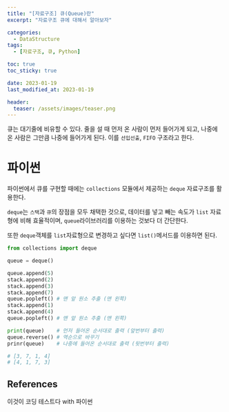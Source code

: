 ```yaml
---
title: "[자료구조] 큐(Queue)란"
excerpt: "자료구조 큐에 대해서 알아보자"

categories:
  - DataStructure
tags:
  - [자료구조, 큐, Python]

toc: true
toc_sticky: true

date: 2023-01-19
last_modified_at: 2023-01-19

header:
  teaser: /assets/images/teaser.png
---
```


큐는 대기줄에 비유할 수 있다. 줄을 설 때 먼저 온 사람이 먼저 들어가게 되고, 나중에 온 사람은 그만큼 나중에 들어가게 된다. 이를 `선입선출`, `FIFO` 구조라고 한다.

# 파이썬

파이썬에서 큐를 구현할 때에는 `collections` 모듈에서 제공하는 `deque` 자료구조를 활용한다. 

`deque`는 `스택`과 `큐`의 장점을 모두 채택한 것으로, 데이터를 넣고 빼는 속도가 `list` 자료형에 비해 효율적이며, `queue`라이브러리를 이용하는 것보다 더 간단한다.

또한 `deque`객체를 `list`자료형으로 변경하고 싶다면 `list()`메서드를 이용하면 된다.

```py
from collections import deque

queue = deque()

queue.append(5)
stack.append(2)
stack.append(3)
stack.append(7)
queue.popleft() # 맨 앞 원소 추출 (맨 왼쪽)
stack.append(1)
stack.append(4)
queue.popleft() # 맨 앞 원소 추출 (맨 왼쪽)

print(queue)    # 먼저 들어온 순서대로 출력 (앞번부터 출력)
queue.reverse() # 역순으로 바꾸기
prinr(queue)    # 나중에 들어온 순서대로 출력 (뒷번부터 출력)

# [3, 7, 1, 4]
# [4, 1, 7, 3]
```

## References

이것이 코딩 테스트다 with 파이썬